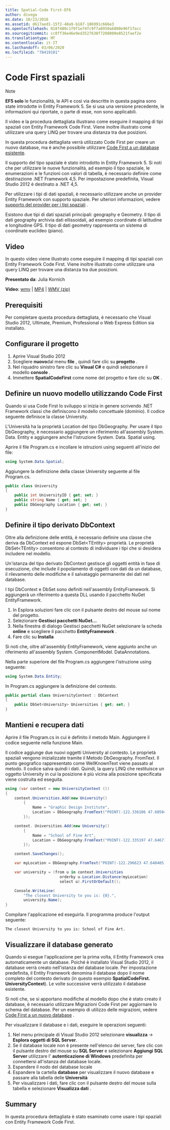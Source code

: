 ```yaml
---
title: Spatial-Code First-EF6
author: divega
ms.date: 10/23/2016
ms.assetid: d617aed1-15f2-48a9-b187-186991c666e3
ms.openlocfilehash: 018f480c1f0f1e74fc9f7a8950a6880e96f1facc
ms.sourcegitcommit: cc0ff36e46e9ed3527638f7208000e8521faef2e
ms.translationtype: MT
ms.contentlocale: it-IT
ms.lasthandoff: 03/06/2020
ms.locfileid: "78419101"
---
```

# <a name="spatial---code-first"></a>Code First spaziali
> [!NOTE]
> **EF5 solo** le funzionalità, le API e così via descritte in questa pagina sono state introdotte in Entity Framework 5. Se si usa una versione precedente, le informazioni qui riportate, o parte di esse, non sono applicabili.

Il video e la procedura dettagliata illustrano come eseguire il mapping di tipi spaziali con Entity Framework Code First. Viene inoltre illustrato come utilizzare una query LINQ per trovare una distanza tra due posizioni.

In questa procedura dettagliata verrà utilizzato Code First per creare un nuovo database, ma è anche possibile utilizzare [Code First a un database esistente](~/ef6/modeling/code-first/workflows/existing-database.md).

Il supporto del tipo spaziale è stato introdotto in Entity Framework 5. Si noti che per utilizzare le nuove funzionalità, ad esempio il tipo spaziale, le enumerazioni e le funzioni con valori di tabella, è necessario definire come destinazione .NET Framework 4,5. Per impostazione predefinita, Visual Studio 2012 è destinato a .NET 4,5.

Per utilizzare i tipi di dati spaziali, è necessario utilizzare anche un provider Entity Framework con supporto spaziale. Per ulteriori informazioni, vedere [supporto del provider per i tipi spaziali](~/ef6/fundamentals/providers/spatial-support.md) .

Esistono due tipi di dati spaziali principali: geography e Geometry. Il tipo di dati geography archivia dati ellissoidali, ad esempio coordinate di latitudine e longitudine GPS. Il tipo di dati geometry rappresenta un sistema di coordinate euclideo (piano).

## <a name="watch-the-video"></a>Video
In questo video viene illustrato come eseguire il mapping di tipi spaziali con Entity Framework Code First. Viene inoltre illustrato come utilizzare una query LINQ per trovare una distanza tra due posizioni.

**Presentato da**: Julia Kornich

**Video**: [wmv](https://download.microsoft.com/download/9/1/3/913EA17E-6F97-41D8-A4FE-805A0D83D26A/HDI-ITPro-MSDN-winvideo-spatialwithcodefirst.wmv) | [MP4](https://download.microsoft.com/download/9/1/3/913EA17E-6F97-41D8-A4FE-805A0D83D26A/HDI-ITPro-MSDN-mp4video-spatialwithcodefirst.m4v) | [WMV (zip)](https://download.microsoft.com/download/9/1/3/913EA17E-6F97-41D8-A4FE-805A0D83D26A/HDI-ITPro-MSDN-winvideo-spatialwithcodefirst.zip)

## <a name="pre-requisites"></a>Prerequisiti

Per completare questa procedura dettagliata, è necessario che Visual Studio 2012, Ultimate, Premium, Professional o Web Express Edition sia installato.

## <a name="set-up-the-project"></a>Configurare il progetto

1.  Aprire Visual Studio 2012
2.  Scegliere **nuovo**dal menu **file** , quindi fare clic su **progetto** .
3.  Nel riquadro sinistro fare clic su **Visual C\#** e quindi selezionare il modello **console** .
4.  Immettere **SpatialCodeFirst** come nome del progetto e fare clic su **OK** .

## <a name="define-a-new-model-using-code-first"></a>Definire un nuovo modello utilizzando Code First

Quando si usa Code First lo sviluppo si inizia in genere scrivendo .NET Framework classi che definiscono il modello concettuale (dominio). Il codice seguente definisce la classe University.

L'Università ha la proprietà Location del tipo DbGeography. Per usare il tipo DbGeography, è necessario aggiungere un riferimento all'assembly System. Data. Entity e aggiungere anche l'istruzione System. Data. Spatial using.

Aprire il file Program.cs e incollare le istruzioni using seguenti all'inizio del file:

``` csharp
using System.Data.Spatial;
```

Aggiungere la definizione della classe University seguente al file Program.cs.

``` csharp
public class University  
{
    public int UniversityID { get; set; }
    public string Name { get; set; }
    public DbGeography Location { get; set; }
}
```

## <a name="define-the-dbcontext-derived-type"></a>Definire il tipo derivato DbContext

Oltre alla definizione delle entità, è necessario definire una classe che deriva da DbContext ed espone DbSet&lt;TEntity&gt; proprietà. Le proprietà DbSet&lt;TEntity&gt; consentono al contesto di individuare i tipi che si desidera includere nel modello.

Un'istanza del tipo derivato DbContext gestisce gli oggetti entità in fase di esecuzione, che include il popolamento di oggetti con dati da un database, il rilevamento delle modifiche e il salvataggio permanente dei dati nel database.

I tipi DbContext e DbSet sono definiti nell'assembly EntityFramework. Si aggiungerà un riferimento a questa DLL usando il pacchetto NuGet EntityFramework.

1.  In Esplora soluzioni fare clic con il pulsante destro del mouse sul nome del progetto.
2.  Selezionare **Gestisci pacchetti NuGet...**
3.  Nella finestra di dialogo Gestisci pacchetti NuGet selezionare la scheda **online** e scegliere il pacchetto **EntityFramework** .
4.  Fare clic su **Installa**

Si noti che, oltre all'assembly EntityFramework, viene aggiunto anche un riferimento all'assembly System. ComponentModel. DataAnnotations.

Nella parte superiore del file Program.cs aggiungere l'istruzione using seguente:

``` csharp
using System.Data.Entity;
```

In Program.cs aggiungere la definizione del contesto. 

``` csharp
public partial class UniversityContext : DbContext
{
    public DbSet<University> Universities { get; set; }
}
```

## <a name="persist-and-retrieve-data"></a>Mantieni e recupera dati

Aprire il file Program.cs in cui è definito il metodo Main. Aggiungere il codice seguente nella funzione Main.

Il codice aggiunge due nuovi oggetti University al contesto. Le proprietà spaziali vengono inizializzate tramite il Metodo DbGeography. FromText. Il punto geografico rappresentato come WellKnownText viene passato al metodo. Il codice salva quindi i dati. Quindi, la query LINQ che restituisce un oggetto University in cui la posizione è più vicina alla posizione specificata viene costruita ed eseguita.

``` csharp
using (var context = new UniversityContext ())
{
    context.Universities.Add(new University()
        {
            Name = "Graphic Design Institute",
            Location = DbGeography.FromText("POINT(-122.336106 47.605049)"),
        });

    context. Universities.Add(new University()
        {
            Name = "School of Fine Art",
            Location = DbGeography.FromText("POINT(-122.335197 47.646711)"),
        });

    context.SaveChanges();

    var myLocation = DbGeography.FromText("POINT(-122.296623 47.640405)");

    var university = (from u in context.Universities
                        orderby u.Location.Distance(myLocation)
                        select u).FirstOrDefault();

    Console.WriteLine(
        "The closest University to you is: {0}.",
        university.Name);
}
```

Compilare l'applicazione ed eseguirla. Il programma produce l'output seguente:

```console
The closest University to you is: School of Fine Art.
```

## <a name="view-the-generated-database"></a>Visualizzare il database generato

Quando si esegue l'applicazione per la prima volta, il Entity Framework crea automaticamente un database. Poiché è installato Visual Studio 2012, il database verrà creato nell'istanza del database locale. Per impostazione predefinita, il Entity Framework denomina il database dopo il nome completo del contesto derivato (in questo esempio **SpatialCodeFirst. UniversityContext**). Le volte successive verrà utilizzato il database esistente.  

Si noti che, se si apportano modifiche al modello dopo che è stato creato il database, è necessario utilizzare Migrazioni Code First per aggiornare lo schema del database. Per un esempio di utilizzo delle migrazioni, vedere [Code First a un nuovo database](~/ef6/modeling/code-first/workflows/new-database.md) .

Per visualizzare il database e i dati, eseguire le operazioni seguenti:

1.  Nel menu principale di Visual Studio 2012 selezionare **visualizza** -&gt; **Esplora oggetti di SQL Server**.
2.  Se il database locale non è presente nell'elenco dei server, fare clic con il pulsante destro del mouse su **SQL Server** e selezionare **Aggiungi SQL Server** utilizzare l' **autenticazione di Windows** predefinita per connettersi all'istanza del database locale.
3.  Espandere il nodo del database locale
4.  Espandere la cartella **database** per visualizzare il nuovo database e passare alla tabella delle **Università**
5.  Per visualizzare i dati, fare clic con il pulsante destro del mouse sulla tabella e selezionare **Visualizza dati** .

## <a name="summary"></a>Summary

In questa procedura dettagliata è stato esaminato come usare i tipi spaziali con Entity Framework Code First. 
